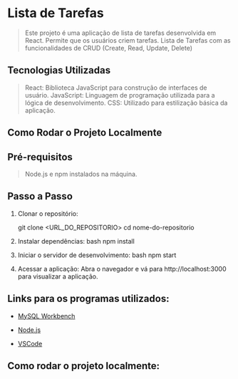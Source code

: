 # Lista de Tarefas

> Este projeto é uma aplicação de lista de tarefas desenvolvida em React. Permite que os usuários criem tarefas.
>Lista de Tarefas com as funcionalidades de CRUD (Create, Read, Update, Delete)

 ## Tecnologias Utilizadas

 > React: Biblioteca JavaScript para construção de interfaces de usuário.
 >JavaScript: Linguagem de programação utilizada para a lógica de desenvolvimento.
 >CSS: Utilizado para estilização básica da aplicação.

## Como Rodar o Projeto Localmente

## Pré-requisitos

> Node.js e npm instalados na máquina.

## Passo a Passo

1. Clonar o repositório:
   
   git clone <URL_DO_REPOSITORIO>
   cd nome-do-repositorio
  

2. Instalar dependências:
   bash
   npm install
   

3. Iniciar o servidor de desenvolvimento:
   bash
   npm start

4. Acessar a aplicação:
 Abra o navegador e vá para http://localhost:3000 para visualizar a aplicação.

 ## Links para os programas utilizados:

 - [MySQL Workbench](https://dev.mysql.com/downloads/workbench/)

- [Node.js](https://nodejs.org/en/download/package-manager)

- [VSCode](https://code.visualstudio.com/)

## Como rodar o projeto localmente:
